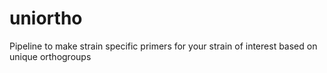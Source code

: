 # uniortho
Pipeline to make strain specific primers for your strain of interest based on unique orthogroups
